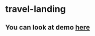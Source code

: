 # travel-landing

## You can look at demo [here](https://github.com/illya-onyshchuk/travel-landing.git)
